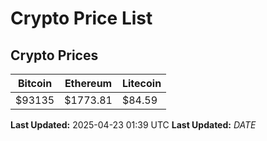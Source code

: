 # Crypto Price List

## Crypto Prices
| Bitcoin | Ethereum | Litecoin |
| ------- | -------- | -------- |
| $93135 | $1773.81 | $84.59 |
**Last Updated:** 2025-04-23 01:39 UTC
**Last Updated:** $DATE$
